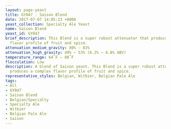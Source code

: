 ```yaml
---
layout: page-yeast
title: GY047 - Saison Blend
date: 2017-07-07 14:05:23 +0000
yeast_collection: Specialty Ale Yeast
name: Saison Blend
yeast_id: GY047
brief_description: This Blend is a super robust attenuator that produces a complex
  flavor profile of fruit and spice.
attenuation_medium_gravity: 80% – 83%
attenuation_high_gravity: 49% – 53% (6.2% – 6.8% ABV)
temperature_range: 64˚F – 80˚F
flocculation: Low
description: A blend of Saison yeast. This Blend is a super robust attenuator that
  produces a complex flavor profile of fruit and spice.
representative_styles: Belgian, Witbier, Belgian Pale Ale
tags:
- All
- GY047
- Saison Blend
- Belgian/Specialty
- Specialty Ale
- Witbier
- Belgian Pale Ale
- Saison
---
```

